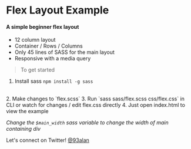 # Flex Layout Example
#### A simple beginner flex layout

- 12 column layout
- Container / Rows / Columns
- Only 45 lines of SASS for the main layout
- Responsive with a media query

> To get started

1. Install sass
`npm install -g sass`
<br />
2. Make changes to `flex.scss`
3. Run `sass sass/flex.scss css/flex.css` in CLI
   or watch for changes / edit flex.css directly
4. Just open index.html to view the example

*Change the `$main_width` sass variable to change the width of main containing div*

Let's connect on Twitter!
<a href="https://twitter.com/93alan" target="_blank">@93alan</a>